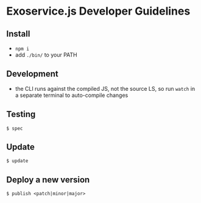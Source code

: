 # Exoservice.js Developer Guidelines

## Install

* `npm i`
* add `./bin/` to your PATH


## Development

* the CLI runs against the compiled JS, not the source LS,
  so run `watch` in a separate terminal to auto-compile changes


## Testing

```
$ spec
```

## Update

```
$ update
```


## Deploy a new version

```
$ publish <patch|minor|major>
```
